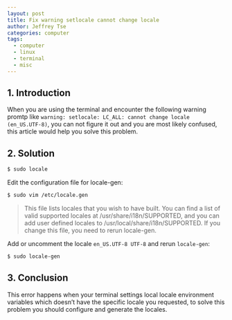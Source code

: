 ```yaml
---
layout: post
title: Fix warning setlocale cannot change locale
author: Jeffrey Tse
categories: computer
tags:
  - computer
  - linux
  - terminal
  - misc
---
```


## 1. Introduction

When you are using the terminal and encounter the following warning
promtp like `warning: setlocale: LC_ALL: cannot change locale (en_US.UTF-8)`,
you can not figure it out and you are most likely confused, this
article would help you solve this problem.

## 2. Solution

```bash
$ sudo locale
```

Edit the configuration file for locale-gen:

```bash
$ sudo vim /etc/locale.gen
```

> This file lists locales that you wish to have built. You can find a list
> of valid supported locales at /usr/share/i18n/SUPPORTED, and you can add
> user defined locales to /usr/local/share/i18n/SUPPORTED. If you change
> this file, you need to rerun locale-gen.

Add or uncomment the locale `en_US.UTF-8 UTF-8` and rerun `locale-gen`:

```bash
$ sudo locale-gen
```

## 3. Conclusion

This error happens when your terminal settings local locale environment
variables which doesn’t have the specific locale you requested, to solve
this problem you should configure and generate the locales.
